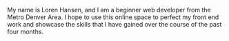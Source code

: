 My name is Loren Hansen, and I am a beginner web developer from the Metro Denver Area. I hope to use this online space to perfect my front end work and showcase the skills that I have gained over the course of the past four months.
